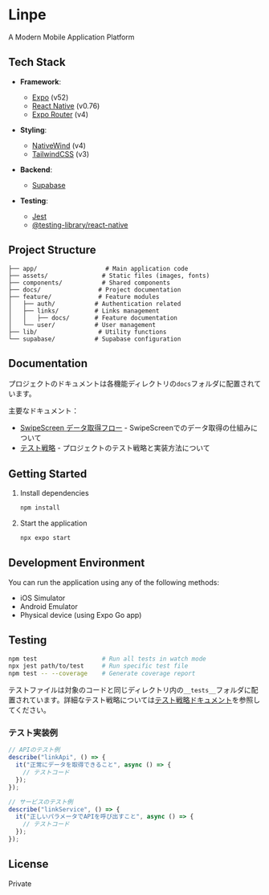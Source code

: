 # Linpe

A Modern Mobile Application Platform

## Tech Stack

- **Framework**:

  - [Expo](https://expo.dev) (v52)
  - [React Native](https://reactnative.dev) (v0.76)
  - [Expo Router](https://docs.expo.dev/router/introduction/) (v4)

- **Styling**:

  - [NativeWind](https://www.nativewind.dev/) (v4)
  - [TailwindCSS](https://tailwindcss.com) (v3)

- **Backend**:

  - [Supabase](https://supabase.com)

- **Testing**:
  - [Jest](https://jestjs.io)
  - [@testing-library/react-native](https://callstack.github.io/react-native-testing-library/)

## Project Structure

```
├── app/                   # Main application code
├── assets/               # Static files (images, fonts)
├── components/           # Shared components
├── docs/                # Project documentation
├── feature/             # Feature modules
│   ├── auth/           # Authentication related
│   ├── links/          # Links management
│   │   ├── docs/       # Feature documentation
│   └── user/           # User management
├── lib/                 # Utility functions
└── supabase/           # Supabase configuration
```

## Documentation

プロジェクトのドキュメントは各機能ディレクトリの`docs`フォルダに配置されています。

主要なドキュメント：

- [SwipeScreen データ取得フロー](feature/links/docs/data-fetching.md) -
  SwipeScreenでのデータ取得の仕組みについて
- [テスト戦略](docs/testing.md) - プロジェクトのテスト戦略と実装方法について

## Getting Started

1. Install dependencies

   ```bash
   npm install
   ```

2. Start the application
   ```bash
   npx expo start
   ```

## Development Environment

You can run the application using any of the following methods:

- iOS Simulator
- Android Emulator
- Physical device (using Expo Go app)

## Testing

```bash
npm test                  # Run all tests in watch mode
npx jest path/to/test     # Run specific test file
npm test -- --coverage    # Generate coverage report
```

テストファイルは対象のコードと同じディレクトリ内の`__tests__`フォルダに配置されています。詳細なテスト戦略については[テスト戦略ドキュメント](docs/testing.md)を参照してください。

### テスト実装例

```typescript
// APIのテスト例
describe("linkApi", () => {
  it("正常にデータを取得できること", async () => {
    // テストコード
  });
});

// サービスのテスト例
describe("linkService", () => {
  it("正しいパラメータでAPIを呼び出すこと", async () => {
    // テストコード
  });
});
```

## License

Private
